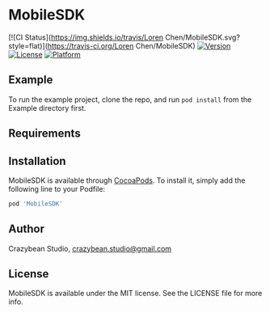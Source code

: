 # MobileSDK

[![CI Status](https://img.shields.io/travis/Loren Chen/MobileSDK.svg?style=flat)](https://travis-ci.org/Loren Chen/MobileSDK)
[![Version](https://img.shields.io/cocoapods/v/MobileSDK.svg?style=flat)](https://cocoapods.org/pods/MobileSDK)
[![License](https://img.shields.io/cocoapods/l/MobileSDK.svg?style=flat)](https://cocoapods.org/pods/MobileSDK)
[![Platform](https://img.shields.io/cocoapods/p/MobileSDK.svg?style=flat)](https://cocoapods.org/pods/MobileSDK)

## Example

To run the example project, clone the repo, and run `pod install` from the Example directory first.

## Requirements

## Installation

MobileSDK is available through [CocoaPods](https://cocoapods.org). To install
it, simply add the following line to your Podfile:

```ruby
pod 'MobileSDK'
```

## Author

Crazybean Studio, crazybean.studio@gmail.com

## License

MobileSDK is available under the MIT license. See the LICENSE file for more info.
